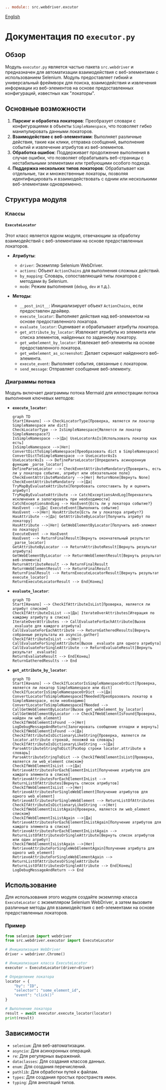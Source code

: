 ```rst
.. module:: src.webdriver.excutor
```
[English](https://github.com/hypo69/hypo/blob/master/src/webdriver/executor.md)
# Документация по `executor.py`

## Обзор

Модуль `executor.py` является частью пакета `src.webdriver` и предназначен для автоматизации взаимодействия с веб-элементами с использованием Selenium. Модуль предоставляет гибкий и универсальный фреймворк для поиска, взаимодействия и извлечения информации из веб-элементов на основе предоставленных конфигураций, известных как "локаторы".

## Основные возможности

1. **Парсинг и обработка локаторов**: Преобразует словари с конфигурациями в объекты `SimpleNamespace`, что позволяет гибко манипулировать данными локаторов.
2. **Взаимодействие с веб-элементами**: Выполняет различные действия, такие как клики, отправка сообщений, выполнение событий и извлечение атрибутов из веб-элементов.
3. **Обработка ошибок**: Поддерживает продолжение выполнения в случае ошибки, что позволяет обрабатывать веб-страницы с нестабильными элементами или требующими особого подхода.
4. **Поддержка нескольких типов локаторов**: Обрабатывает как отдельные, так и множественные локаторы, позволяя идентифицировать и взаимодействовать с одним или несколькими веб-элементами одновременно.

## Структура модуля

### Классы

#### `ExecuteLocator`

Этот класс является ядром модуля, отвечающим за обработку взаимодействий с веб-элементами на основе предоставленных локаторов.

- **Атрибуты**:
  - `driver`: Экземпляр Selenium WebDriver.
  - `actions`: Объект `ActionChains` для выполнения сложных действий.
  - `by_mapping`: Словарь, сопоставляющий типы локаторов с методами `By` Selenium.
  - `mode`: Режим выполнения (`debug`, `dev` и т.д.).

- **Методы**:
  - `__post_init__`: Инициализирует объект `ActionChains`, если предоставлен драйвер.
  - `execute_locator`: Выполняет действия над веб-элементом на основе предоставленного локатора.
  - `evaluate_locator`: Оценивает и обрабатывает атрибуты локатора.
  - `get_attribute_by_locator`: Извлекает атрибуты из элемента или списка элементов, найденных по заданному локатору.
  - `get_webelement_by_locator`: Извлекает веб-элементы на основе предоставленного локатора.
  - `get_webelement_as_screenshot`: Делает скриншот найденного веб-элемента.
  - `execute_event`: Выполняет события, связанные с локатором.
  - `send_message`: Отправляет сообщение веб-элементу.

### Диаграммы потока

Модуль включает диаграммы потока Mermaid для иллюстрации потока выполнения ключевых методов:

- **`execute_locator`**:
  ```mermaid
  graph TD
  Start[Начало] --> CheckLocatorType[Проверка, является ли локатор SimpleNamespace или dict]
  CheckLocatorType --> IsSimpleNamespace{Является ли локатор SimpleNamespace?}
  IsSimpleNamespace -->|Да| UseLocatorAsIs[Использовать локатор как есть]
  IsSimpleNamespace -->|Нет| ConvertDictToSimpleNamespace[Преобразовать dict в SimpleNamespace]
  ConvertDictToSimpleNamespace --> UseLocatorAsIs
  UseLocatorAsIs --> DefineParseLocator[Определить асинхронную функцию _parse_locator]
  DefineParseLocator --> CheckEventAttributeMandatory{Проверить, есть ли у локатора событие, атрибут или обязательное поле}
  CheckEventAttributeMandatory -->|Нет| ReturnNone[Вернуть None]
  CheckEventAttributeMandatory -->|Да| TryMapByEvaluateAttribute[Попробовать сопоставить by и оценить атрибут]
  TryMapByEvaluateAttribute --> CatchExceptionsAndLog[Перехватить исключения и залогировать при необходимости]
  CatchExceptionsAndLog --> HasEvent{Есть ли у локатора событие?}
  HasEvent -->|Да| ExecuteEvent[Выполнить событие]
  HasEvent -->|Нет| HasAttribute{Есть ли у локатора атрибут?}
  HasAttribute -->|Да| GetAttributeByLocator[Получить атрибут по локатору]
  HasAttribute -->|Нет| GetWebElementByLocator[Получить веб-элемент по локатору]
  ExecuteEvent --> HasEvent
  HasEvent --> ReturnFinalResult[Вернуть окончательный результат _parse_locator]
  GetAttributeByLocator --> ReturnAttributeResult[Вернуть результат атрибута]
  GetWebElementByLocator --> ReturnWebElementResult[Вернуть результат веб-элемента]
  ReturnAttributeResult --> ReturnFinalResult
  ReturnWebElementResult --> ReturnFinalResult
  ReturnFinalResult --> ReturnExecuteLocatorResult[Вернуть результат execute_locator]
  ReturnExecuteLocatorResult --> End[Конец]
  ```

- **`evaluate_locator`**:
  ```mermaid
  graph TD
  Start[Начало] --> CheckIfAttributeIsList[Проверка, является ли атрибут списком]
  CheckIfAttributeIsList -->|Да| IterateOverAttributes[Итерация по каждому атрибуту в списке]
  IterateOverAttributes --> CallEvaluateForEachAttribute[Вызов _evaluate для каждого атрибута]
  CallEvaluateForEachAttribute --> ReturnGatheredResults[Вернуть собранные результаты из asyncio.gather]
  CheckIfAttributeIsList -->|Нет| CallEvaluateForSingleAttribute[Вызов _evaluate для одного атрибута]
  CallEvaluateForSingleAttribute --> ReturnEvaluateResult[Вернуть результат _evaluate]
  ReturnEvaluateResult --> End[Конец]
  ReturnGatheredResults --> End
  ```

- **`get_attribute_by_locator`**:
  ```mermaid
  graph TD
  Start[Начало] --> CheckIfLocatorIsSimpleNamespaceOrDict[Проверка, является ли локатор SimpleNamespace или dict]
  CheckIfLocatorIsSimpleNamespaceOrDict -->|Да| ConvertLocatorToSimpleNamespaceIfNeeded[Преобразовать локатор в SimpleNamespace, если необходимо]
  ConvertLocatorToSimpleNamespaceIfNeeded --> CallGetWebElementByLocator[Вызов get_webelement_by_locator]
  CallGetWebElementByLocator --> CheckIfWebElementIsFound{Проверка, найден ли web_element}
  CheckIfWebElementIsFound -->|Нет| LogDebugMessageAndReturn[Залогировать сообщение отладки и вернуть]
  CheckIfWebElementIsFound -->|Да| CheckIfAttributeIsDictionaryLikeString{Проверка, является ли locator.attribute строкой, похожей на словарь}
  CheckIfAttributeIsDictionaryLikeString -->|Да| ParseAttributeStringToDict[Разбор строки locator.attribute в словарь]
  ParseAttributeStringToDict --> CheckIfWebElementIsList{Проверка, является ли web_element списком}
  CheckIfWebElementIsList -->|Да| RetrieveAttributesForEachElementInList[Получение атрибутов для каждого элемента в списке]
  RetrieveAttributesForEachElementInList --> ReturnListOfAttributes[Вернуть список атрибутов]
  CheckIfWebElementIsList -->|Нет| RetrieveAttributesForSingleWebElement[Получение атрибутов для одного web_element]
  RetrieveAttributesForSingleWebElement --> ReturnListOfAttributes
  CheckIfAttributeIsDictionaryLikeString -->|Нет| CheckIfWebElementIsListAgain{Проверка, является ли web_element списком}
  CheckIfWebElementIsListAgain -->|Да| RetrieveAttributesForEachElementInListAgain[Получение атрибутов для каждого элемента в списке]
  RetrieveAttributesForEachElementInListAgain --> ReturnListOfAttributesOrSingleAttribute[Вернуть список атрибутов или один атрибут]
  CheckIfWebElementIsListAgain -->|Нет| RetrieveAttributeForSingleWebElementAgain[Получение атрибута для одного web_element]
  RetrieveAttributeForSingleWebElementAgain --> ReturnListOfAttributesOrSingleAttribute
  ReturnListOfAttributesOrSingleAttribute --> End[Конец]
  LogDebugMessageAndReturn --> End
  ```

## Использование

Для использования этого модуля создайте экземпляр класса `ExecuteLocator` с экземпляром Selenium WebDriver, а затем вызовите различные методы для взаимодействия с веб-элементами на основе предоставленных локаторов.

### Пример

```python
from selenium import webdriver
from src.webdriver.executor import ExecuteLocator

# Инициализация WebDriver
driver = webdriver.Chrome()

# Инициализация класса ExecuteLocator
executor = ExecuteLocator(driver=driver)

# Определение локатора
locator = {
    "by": "ID",
    "selector": "some_element_id",
    "event": "click()"
}

# Выполнение локатора
result = await executor.execute_locator(locator)
print(result)
```

## Зависимости

- `selenium`: Для веб-автоматизации.
- `asyncio`: Для асинхронных операций.
- `re`: Для регулярных выражений.
- `dataclasses`: Для создания классов данных.
- `enum`: Для создания перечислений.
- `pathlib`: Для обработки путей к файлам.
- `types`: Для создания простых пространств имен.
- `typing`: Для аннотаций типов.
